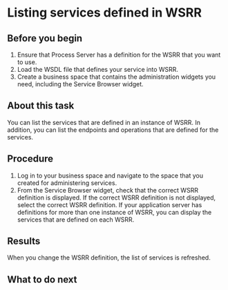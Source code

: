 <!-- image -->

# Listing services defined in WSRR

## Before you begin

1. Ensure that Process Server has a definition for the WSRR that you want to use.
2. Load the WSDL file that defines your service into WSRR.
3. Create a business space that contains the administration widgets you need, including the
Service Browser widget.

## About this task

You can list the services that are defined in an instance of WSRR. In addition, you can list the
endpoints and operations that are defined for the services.

## Procedure

1. Log in to your business space and navigate to the space that you created for administering
services.
2. From the Service Browser widget, check that the correct WSRR definition is
displayed. If the correct WSRR definition is not displayed, select the correct WSRR definition. 
If your application server has definitions for more than one instance of WSRR, you can display
the services that are defined on each WSRR.

## Results

When you change the WSRR definition, the list of services is refreshed.

## What to do next